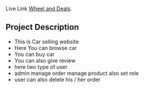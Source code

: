 Live Link [Wheel and Deals](https://wheelsanddeals-de2ce.web.app/).

## Project Description

- This is Car selling website
- Here You can browse car
- You can buy car
- You can also give review
- here two type of user
- admin manage order manage product also set role
- user can also delete his / her order
